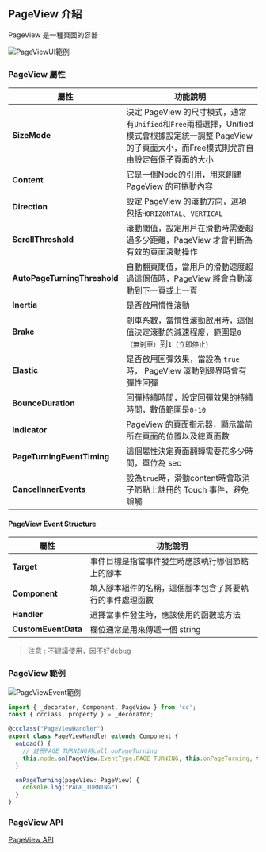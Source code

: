 ## **PageView 介紹**

PageView 是一種頁面的容器

![PageViewUI範例](/webgame-engine/assets/cocos/common/PageView/PageViewUIExample.PNG)

### **PageView 屬性**

| 屬性   | 功能說明 |
| ------------------- | ------------------------------ |
|**SizeMode**| 決定 PageView 的尺寸模式，通常有`Unified`和`Free`兩種選擇，Unified模式會根據設定統一調整 PageView 的子頁面大小，而Free模式則允許自由設定每個子頁面的大小 |
|**Content**| 它是一個Node的引用，用來創建 PageView 的可捲動內容 |
|**Direction**| 設定 PageView 的滾動方向，選項包括`HORIZONTAL`、`VERTICAL` |
|**ScrollThreshold**| 滾動閾值，設定用戶在滑動時需要超過多少距離，PageView 才會判斷為有效的頁面滾動操作 |
|**AutoPageTurningThreshold**| 自動翻頁閾值，當用戶的滑動速度超過這個值時，PageView 將會自動滾動到下一頁或上一頁 |
|**Inertia**| 是否啟用慣性滾動 |
|**Brake**| 剎車系數，當慣性滾動啟用時，這個值決定滾動的減速程度，範圍是`0（無剎車）`到`1（立即停止）` |
|**Elastic**| 是否啟用回彈效果，當設為 `true` 時， PageView 滾動到邊界時會有彈性回彈 |
|**BounceDuration**| 回彈持續時間，設定回彈效果的持續時間，數值範圍是`0-10` |
|**Indicator**| PageView 的頁面指示器，顯示當前所在頁面的位置以及總頁面數 |
|**PageTurningEventTiming**| 這個屬性決定頁面翻轉需要花多少時間，單位為 sec |
|**CancelInnerEvents**| 設為`true`時，滑動content時會取消子節點上註冊的 Touch 事件，避免誤觸 |

#### **PageView Event Structure**

| 屬性   | 功能說明 |
| ------------------- | ------------------------------ |
|**Target**| 事件目標是指當事件發生時應該執行哪個節點上的腳本 |
|**Component**| 填入腳本組件的名稱，這個腳本包含了將要執行的事件處理函數 |
|**Handler**| 選擇當事件發生時，應該使用的函數或方法 |
|**CustomEventData**| 欄位通常是用來傳遞一個 string |

> 注意 : 不建議使用，因不好debug

### **PageView 範例**

![PageViewEvent範例](/webgame-engine/assets/cocos/common/PageView/PageViewEventExample.PNG)

```ts
import { _decorator, Component, PageView } from 'cc';
const { ccclass, property } = _decorator;

@ccclass("PageViewHandler")
export class PageViewHandler extends Component {
  onLoad() {
    // 註冊PAGE_TURNING時call onPageTurning
    this.node.on(PageView.EventType.PAGE_TURNING, this.onPageTurning, this);
  }

  onPageTurning(pageView: PageView) {
    console.log("PAGE_TURNING")
  }
}
```

### **PageView API**

[PageView API](https://docs.cocos.com/creator/3.6/api/zh/class/PageView)